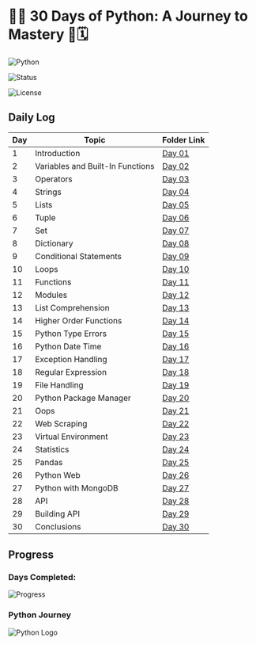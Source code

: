 # 🌟🐍 30 Days of Python: A Journey to Mastery 🚀🗓️

![Python](https://img.shields.io/badge/Python-3.x-blue.svg)

![Status](https://img.shields.io/badge/Status-Completed-green.svg)

![License](https://img.shields.io/badge/License-Avadhesh-DarkViolet.svg)

## Daily Log

| Day | Topic                            | Folder Link                                                    |
|-----|----------------------------------|----------------------------------------------------------------|
| 1   | Introduction                     | [Day 01](https://github.com/avadheshgithub/30-Days_Of-Python/Day01) |
| 2   | Variables and Built-In Functions | [Day 02](https://github.com/avadheshgithub/30-Days_Of-Python/Day02) |
| 3   | Operators                        | [Day 03](https://github.com/avadheshgithub/30-Days_Of-Python/Day03) |
| 4   | Strings                          | [Day 04](https://github.com/avadheshgithub/30-Days_Of-Python/Day04) |
| 5   | Lists                            | [Day 05](https://github.com/avadheshgithub/30-Days_Of-Python/Day05) |
| 6   | Tuple                            | [Day 06](https://github.com/avadheshgithub/30-Days_Of-Python/Day06) |
| 7   | Set                              | [Day 07](https://github.com/avadheshgithub/30-Days_Of-Python/Day07) |
| 8   | Dictionary                       | [Day 08](https://github.com/avadheshgithub/30-Days_Of-Python/Day08) |
| 9   | Conditional Statements           | [Day 09](https://github.com/avadheshgithub/30-Days_Of-Python/Day09) |
| 10  | Loops                            | [Day 10](https://github.com/avadheshgithub/30-Days_Of-Python/Day10) |
| 11  | Functions                        | [Day 11](https://github.com/avadheshgithub/30-Days_Of-Python/Day11) |
| 12  | Modules                          | [Day 12](https://github.com/avadheshgithub/30-Days_Of-Python/Day12) |
| 13  | List Comprehension               | [Day 13](https://github.com/avadheshgithub/30-Days_Of-Python/Day13) |
| 14  | Higher Order Functions           | [Day 14](https://github.com/avadheshgithub/30-Days_Of-Python/Day14) |
| 15  | Python Type Errors               | [Day 15](https://github.com/avadheshgithub/30-Days_Of-Python/Day15) |
| 16  | Python Date Time                 | [Day 16](https://github.com/avadheshgithub/30-Days_Of-Python/Day16) |
| 17  | Exception Handling               | [Day 17](https://github.com/avadheshgithub/30-Days_Of-Python/Day17) |
| 18  | Regular Expression               | [Day 18](https://github.com/avadheshgithub/30-Days_Of-Python/Day18) |
| 19  | File Handling                    | [Day 19](https://github.com/avadheshgithub/30-Days_Of-Python/Day19) |
| 20  | Python Package Manager           | [Day 20](https://github.com/avadheshgithub/30-Days_Of-Python/Day20) |
| 21  | Oops                             | [Day 21](https://github.com/avadheshgithub/30-Days_Of-Python/Day21) |
| 22  | Web Scraping                     | [Day 22](https://github.com/avadheshgithub/30-Days_Of-Python/Day22) |
| 23  | Virtual Environment              | [Day 23](https://github.com/avadheshgithub/30-Days_Of-Python/Day23) |
| 24  | Statistics                       | [Day 24](https://github.com/avadheshgithub/30-Days_Of-Python/Day24) |
| 25  | Pandas                           | [Day 25](https://github.com/avadheshgithub/30-Days_Of-Python/Day25) |
| 26  | Python Web                       | [Day 26](https://github.com/avadheshgithub/30-Days_Of-Python/Day26) |
| 27  | Python with MongoDB              | [Day 27](https://github.com/avadheshgithub/30-Days_Of-Python/Day27) |
| 28  | API                              | [Day 28](https://github.com/avadheshgithub/30-Days_Of-Python/Day28) |
| 29  | Building API                     | [Day 29](https://github.com/avadheshgithub/30-Days_Of-Python/Day29) |
| 30  | Conclusions                      | [Day 30](https://github.com/avadheshgithub/30-Days_Of-Python/Day30) |




## Progress

### Days Completed: 
![Progress](https://progress-bar.dev/30/?scale=30&title=Completed%20Days&width=500&color=babaca&suffix=%20/%2030)

### Python Journey
![Python Logo](https://www.python.org/static/community_logos/python-logo-master-v3-TM.png)

